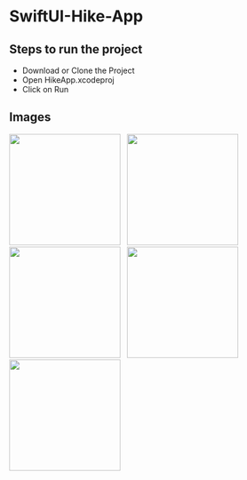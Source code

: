 # SwiftUI-Hike-App

## Steps to run the project
- Download or Clone the Project
- Open HikeApp.xcodeproj
- Click on Run

## Images

<img src="https://github.com/iadwait/SwiftUI-Hike-App/assets/30545415/853f4b60-1532-43d5-a0ac-e7fcff5e43dc" width="200" />
&nbsp;
<img src="https://github.com/iadwait/SwiftUI-Hike-App/assets/30545415/ed786a50-4316-4f42-a94f-6d738f03b23c" width="200" />
&nbsp;
<img src="https://github.com/iadwait/SwiftUI-Hike-App/assets/30545415/28724d93-1704-4d95-b23c-9c60b1623b46" width="200" />
&nbsp;
<img src="https://github.com/iadwait/SwiftUI-Hike-App/assets/30545415/5049d586-edcc-4e9e-ae79-5c571c1aec74" width="200" />
&nbsp;
<img src="https://github.com/iadwait/SwiftUI-Hike-App/assets/30545415/3c250b61-0420-472a-825d-2c97a445dc76" width="200" />
